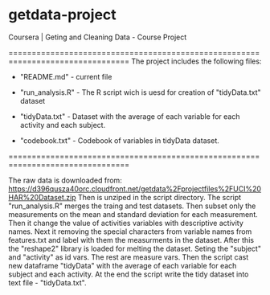 getdata-project
===============

Coursera | Geting and Cleaning Data - Course Project

================================================================================
The project includes the following files:

- "README.md" - current file

- "run_analysis.R" - The R script wich is uesd for creation of "tidyData.txt" dataset

- "tidyData.txt" - Dataset with the average of each variable for each activity 
and each subject.

- "codebook.txt" - Codebook of variables in tidyData dataset.

================================================================================

The raw data is downloaded from: https://d396qusza40orc.cloudfront.net/getdata%2Fprojectfiles%2FUCI%20HAR%20Dataset.zip
Then is unziped in the script directory.
The script "run_analysis.R" merges the traing and test datasets. Then subset 
only the measurements on the mean and standard deviation for each measurement. 
Then it change the value of activities variables with descriptive activity names.
Next it removing the special characters from variable names from features.txt 
and label with them the measurments in the dataset.
After this the "reshape2" library is loaded for melting the dataset. Seting the 
"subject" and "activity" as id vars. The rest are measure vars. Then the script 
cast new dataframe "tidyData" with the average of each variable for each subject 
and each activity. At the end the script write the tidy dataset into text file - 
"tidyData.txt".